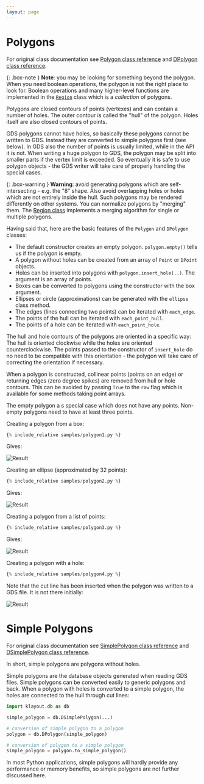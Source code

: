 ```yaml
---
layout: page
---
```


# Polygons

For original class documentation see [Polygon class reference](https://www.klayout.org/doc-qt5/code/class_Polygon.html) and
[DPolygon class reference](https://www.klayout.org/doc-qt5/code/class_DPolygon.html).

{: .box-note }
**Note**: you may be looking for something beyond the polygon. When you 
need boolean operations, the polygon is not the right place to look for.
Boolean operations and many higher-level functions are implemented in the 
[`Region`](../regions) class which is a _collection_ of polygons.

Polygons are closed contours of points (vertexes) and can contain a number of holes.
The outer contour is called the "hull" of the polygon. Holes itself are also 
closed contours of points.

GDS polygons cannot have holes, so basically these polygons cannot be written to GDS.
Instead they are converted to simple polygons first (see below). In GDS also the number
of points is usually limited, while in the API it is not. When writing a huge polygon to GDS,
the polygon may be split into smaller parts if the vertex limit is exceeded.
So eventually it is safe to use polygon objects - the GDS writer will take care of
properly handling the special cases.

{: .box-warning }
**Warning**: avoid generating polygons which are self-intersecting - e.g. the 
"8" shape. Also avoid overlapping holes or holes which are not entirely inside the hull. 
Such polygons may be rendered differently on other systems. You can 
normalize polygons by "merging" them. The [Region class](../region) implements
a merging algorithm for single or multiple polygons.

Having said that, here are the basic features of the `Polygon` and `DPolygon` classes:

* The default constructor creates an empty polygon. `polygon.empty()` tells us if the polygon is empty.
* A polygon without holes can be created from an array of `Point` or `DPoint` objects.
* Holes can be inserted into polygons with `polygon.insert_hole(..)`. The argument is an array of points.
* Boxes can be converted to polygons using the constructor with the box argument.
* Ellipses or circle (approximations) can be generated with the `ellipse` class method.
* The edges (lines connecting two points) can be iterated with `each_edge`.
* The points of the hull can be iterated with `each_point_hull`.
* The points of a hole can be iterated with `each_point_hole`.

The hull and hole contours of the polygons are oriented in a specific way: 
The hull is oriented clockwise while the holes are oriented counterclockwise.
The points passed to the constructor of `insert_hole` do no need to be compatible
with this orientation - the polygon will take care of correcting the orientation
if necessary.

When a polygon is constructed, collinear points (points on an edge) or returning edges (zero degree spikes)
are removed from hull or hole contours. This can be avoided by passing `True` to the `raw` flag which is 
available for some methods taking point arrays.

The empty polygon a s special case which does not have any points. Non-empty polygons
need to have at least three points.

Creating a polygon from a box:

```python
{% include_relative samples/polygon1.py %}
```

Gives:

![Result](../samples/polygon1.png)

Creating an ellipse (approximated by 32 points):

```python
{% include_relative samples/polygon2.py %}
```

Gives:

![Result](../samples/polygon2.png)

Creating a polygon from a list of points:

```python
{% include_relative samples/polygon3.py %}
```

Gives:

![Result](../samples/polygon3.png)

Creating a polygon with a hole:

```python
{% include_relative samples/polygon4.py %}
```

Note that the cut line has been inserted when the polygon was written to a GDS file.
It is not there initially:

![Result](../samples/polygon4.png)


# Simple Polygons

For original class documentation see [SimplePolygon class reference](https://www.klayout.org/doc-qt5/code/class_SimplePolygon.html) and
[DSimplePolygon class reference](https://www.klayout.org/doc-qt5/code/class_DSimplePolygon.html).

In short, simple polygons are polygons without holes.

Simple polygons are the database objects generated when reading GDS files. Simple polygons can be converted easily 
to generic polygons and back. When a polygon with holes is converted to a simple polygon, the holes
are connected to the hull through cut lines:

```python
import klayout.db as db

simple_polygon = db.DSimplePolygon(...)

# conversion of simple polygon to a polygon
polygon = db.DPolygon(simple_polygon)

# conversion of polygon to a simple polygon
simple_polygon = polygon.to_simple_polygon()
```

In most Python applications, simple polygons will hardly provide any performance or memory benefits, so
simple polygons are not further discussed here.

